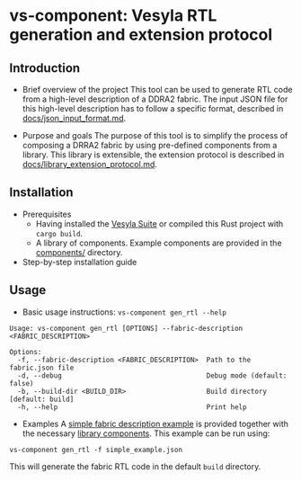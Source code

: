 # vs-component: Vesyla RTL generation and extension protocol

## Introduction

- Brief overview of the project
  This tool can be used to generate RTL code from a high-level description of a DDRA2 fabric.
  The input JSON file for this high-level description has to follow a specific format, described in [docs/json_input_format.md](docs/json_input_format.md).

- Purpose and goals
  The purpose of this tool is to simplify the process of composing a DRRA2 fabric by using pre-defined components from a library.
  This library is extensible, the extension protocol is described in [docs/library_extension_protocol.md](docs/library_extension_protocol.md).

## Installation

- Prerequisites
  - Having installed the [Vesyla Suite](https://github.com/silagokth/vesyla-suite-4/tree/develop?tab=readme-ov-file#compile-and-install) or compiled this Rust project with `cargo build`.
  - A library of components. Example components are provided in the [components/](components/) directory.
- Step-by-step installation guide

## Usage

- Basic usage instructions: `vs-component gen_rtl --help`

```shell
Usage: vs-component gen_rtl [OPTIONS] --fabric-description <FABRIC_DESCRIPTION>

Options:
  -f, --fabric-description <FABRIC_DESCRIPTION>  Path to the fabric.json file
  -d, --debug                                    Debug mode (default: false)
  -b, --build-dir <BUILD_DIR>                    Build directory [default: build]
  -h, --help                                     Print help
```

- Examples
  A [simple fabric description example](simple_example.json) is provided together with the necessary [library components](components/).
  This example can be run using:

```shell
vs-component gen_rtl -f simple_example.json
```

This will generate the fabric RTL code in the default `build` directory.

